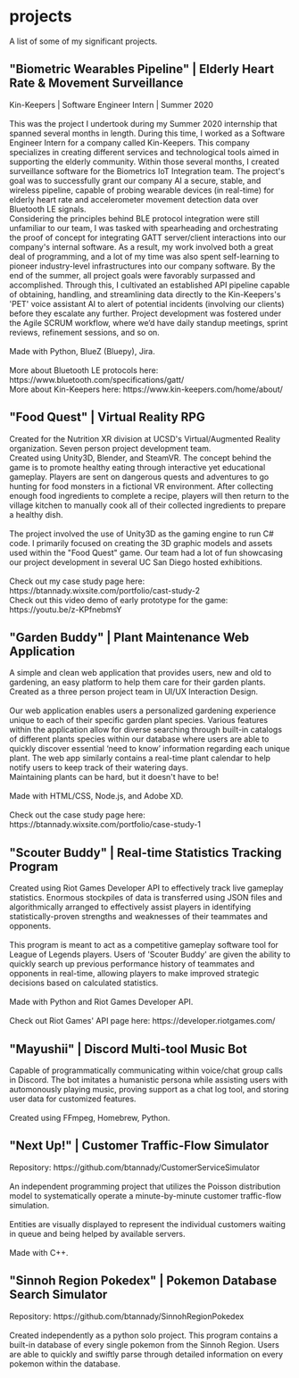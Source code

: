 <h1 id="projects">projects</h1>
A list of some of my significant projects.

<h2 id="biometrics">"Biometric Wearables Pipeline" | Elderly Heart Rate & Movement Surveillance</h2>
Kin-Keepers | Software Engineer Intern | Summer 2020
<br />
<br />
This was the project I undertook during my Summer 2020 internship that spanned several months in length. During this time, I worked as a Software Engineer Intern for a company called Kin-Keepers. This company specializes in creating different services and technological tools aimed in supporting the elderly community. Within those several months, I created surveillance software for the Biometrics IoT Integration team. The project's goal was to successfully grant our company AI a secure, stable, and wireless pipeline, capable of probing wearable devices (in real-time) for elderly heart rate and accelerometer movement detection data over Bluetooth LE signals.
<br />
Considering the principles behind BLE protocol integration were still unfamiliar to our team, I was tasked with spearheading and orchestrating the proof of concept for integrating GATT server/client interactions into our company's internal software. As a result, my work involved both a great deal of programming, and a lot of my time was also spent self-learning to pioneer industry-level infrastructures into our company software. By the end of the summer, all project goals were favorably surpassed and accomplished. 
Through this, I cultivated an established API pipeline capable of obtaining, handling, and streamlining data directly to the Kin-Keepers's 'PET' voice assistant AI to alert of potential incidents (involving our clients) before they escalate any further.
Project development was fostered under the Agile SCRUM workflow, where we’d have daily standup meetings, sprint reviews, refinement sessions, and so on.
<br />
<br />
Made with Python, BlueZ (Bluepy), Jira.
<br />
<br />
More about Bluetooth LE protocols here: https://www.bluetooth.com/specifications/gatt/
<br />
More about Kin-Keepers here: https://www.kin-keepers.com/home/about/


<h2 id="food-quest">"Food Quest" | Virtual Reality RPG</h2>
Created for the Nutrition XR division at UCSD's Virtual/Augmented Reality organization. Seven person project development team. 
<br />
Created using Unity3D, Blender, and SteamVR. The concept behind the game is to promote healthy eating through interactive yet educational gameplay. Players are sent on dangerous quests and adventures to go hunting for food monsters in a fictional VR environment. After collecting enough food ingredients to complete a recipe, players will then return to the village kitchen to manually cook all of their collected ingredients to prepare a healthy dish.
<br />
<br />
The project involved the use of Unity3D as the gaming engine to run C# code. I primarily focused on creating the 3D graphic models and assets used within the "Food Quest" game. Our team had a lot of fun showcasing our project development in several UC San Diego hosted exhibitions.
<br />
<br /> 
Check out my case study page here: https://btannady.wixsite.com/portfolio/cast-study-2
<br />
Check out this video demo of early prototype for the game: https://youtu.be/z-KPfnebmsY


<h2 id="garden-app">"Garden Buddy" | Plant Maintenance Web Application</h2>
A simple and clean web application that provides users, new and old to gardening, an easy platform to help them care for their garden plants. Created as a three person project team in UI/UX Interaction Design.
<br />
<br /> 
Our web application enables users a personalized gardening experience unique to each of their specific garden plant species. Various features within the application allow for diverse searching through built-in catalogs of different plants species within our database where users are able to quickly discover essential ‘need to know’ information regarding each unique plant. The web app similarly contains a real-time plant calendar to help notify users to keep track of their watering days. 
<br />
Maintaining plants can be hard, but it doesn't have to be!
<br />
<br />
Made with HTML/CSS, Node.js, and Adobe XD.
<br />
<br />
Check out the case study page here: https://btannady.wixsite.com/portfolio/case-study-1


<h2 id="statsTracker">"Scouter Buddy" | Real-time Statistics Tracking Program</h2>
Created using Riot Games Developer API to effectively track live gameplay statistics. Enormous stockpiles of data is transferred using JSON files and algorithmically arranged to effectively assist players in identifying statistically-proven strengths and weaknesses of their teammates and opponents. 
<br />
<br />
This program is meant to act as a competitive gameplay software tool for League of Legends players. Users of 'Scouter Buddy' are given the ability to quickly search up previous performance history of teammates and opponents in real-time, allowing players to make improved strategic decisions based on calculated statistics. 
<br />
<br />
Made with Python and Riot Games Developer API.
<br />
<br />
Check out Riot Games' API page here: https://developer.riotgames.com/


<h2 id="discordBot">"Mayushii" | Discord Multi-tool Music Bot</h2>
Capable of programmatically communicating within voice/chat group calls in Discord. The bot imitates a humanistic persona while assisting users with automonously playing music, proving support as a chat log tool, and storing user data for customized features.
<br />
<br />
Created using FFmpeg, Homebrew, Python. 


<h2 id="Next Up!">"Next Up!" | Customer Traffic-Flow Simulator</h2>
Repository: https://github.com/btannady/CustomerServiceSimulator
<br />
<br />
An independent programming project that utilizes the Poisson distribution model to systematically operate a minute-by-minute customer traffic-flow simulation.
<br />
<br />
Entities are visually displayed to represent the individual customers waiting in queue and being helped by available servers.
<br />
<br />
Made with C++.


<h2 id="pokedex">"Sinnoh Region Pokedex" | Pokemon Database Search Simulator</h2>
Repository: https://github.com/btannady/SinnohRegionPokedex
<br />
<br />
Created independently as a python solo project. This program contains a built-in database of every single pokemon from the Sinnoh Region. Users are able to quickly and swiftly parse through detailed information on every pokemon within the database.
